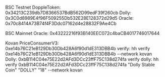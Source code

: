 BSC Testnet
DoppleToken: 0x34213C239db7D8366537BdB562D99edF39f260cb
Dolly: 0x3C0d8989E4f96F509255Db532E28E128372d29d5
Oracle: 0x70c8414A73B74f4F3Ddc07162d4e28832F9Ae4Cb


BSC Mainnet
Oracle: 0x43222216f93B140EEC072c4baCB4017746017644

Kovan
PriceConsumerV3: 0xe14b76C21eB129Db30Db428A6f90d1dE313DBB4b
verify: hh verify 0xe14b76C21eB129Db30Db428A6f90d1dE313DBB4b --network kovan
Dolly: 0xbB114C04e75E22d2AFd3DCc23ffF75C138d274fa
verify dolly: hh verify 0xbB114C04e75E22d2AFd3DCc23ffF75C138d274fa "Dolly Stable Coin" "DOLLY" "18" --network kovan